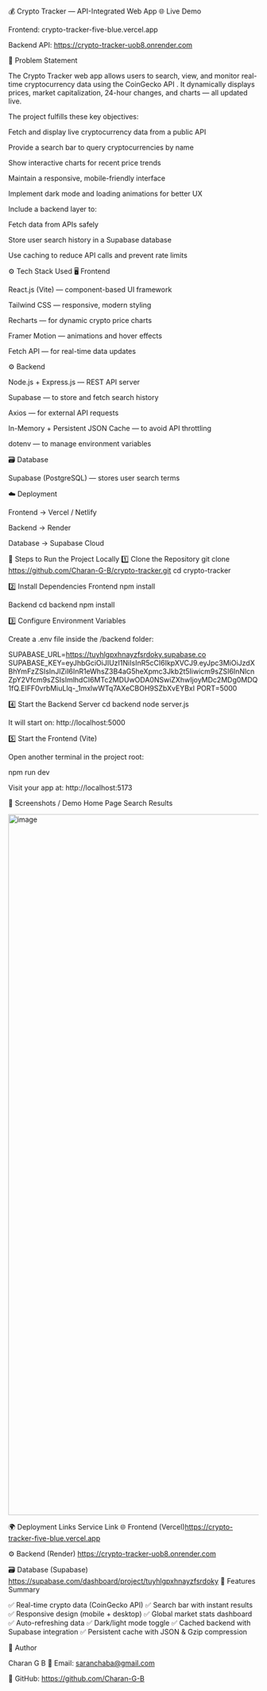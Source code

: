💰 Crypto Tracker — API-Integrated Web App
🌐 Live Demo

Frontend: crypto-tracker-five-blue.vercel.app

Backend API: https://crypto-tracker-uob8.onrender.com

🧩 Problem Statement

The Crypto Tracker web app allows users to search, view, and monitor real-time cryptocurrency data using the CoinGecko API
.
It dynamically displays prices, market capitalization, 24-hour changes, and charts — all updated live.

The project fulfills these key objectives:

Fetch and display live cryptocurrency data from a public API

Provide a search bar to query cryptocurrencies by name

Show interactive charts for recent price trends

Maintain a responsive, mobile-friendly interface

Implement dark mode and loading animations for better UX

Include a backend layer to:

Fetch data from APIs safely

Store user search history in a Supabase database

Use caching to reduce API calls and prevent rate limits

⚙️ Tech Stack Used
🖥️ Frontend

React.js (Vite) — component-based UI framework

Tailwind CSS — responsive, modern styling

Recharts — for dynamic crypto price charts

Framer Motion — animations and hover effects

Fetch API — for real-time data updates

⚙️ Backend

Node.js + Express.js — REST API server

Supabase — to store and fetch search history

Axios — for external API requests

In-Memory + Persistent JSON Cache — to avoid API throttling

dotenv — to manage environment variables

🗃️ Database

Supabase (PostgreSQL) — stores user search terms

☁️ Deployment

Frontend → Vercel / Netlify

Backend → Render

Database → Supabase Cloud

🧭 Steps to Run the Project Locally
1️⃣ Clone the Repository
git clone https://github.com/Charan-G-B/crypto-tracker.git
cd crypto-tracker

2️⃣ Install Dependencies
Frontend
npm install

Backend
cd backend
npm install

3️⃣ Configure Environment Variables

Create a .env file inside the /backend folder:

SUPABASE_URL=https://tuyhlgpxhnayzfsrdoky.supabase.co
SUPABASE_KEY=eyJhbGciOiJIUzI1NiIsInR5cCI6IkpXVCJ9.eyJpc3MiOiJzdXBhYmFzZSIsInJlZiI6InR1eWhsZ3B4aG5heXpmc3Jkb2t5Iiwicm9sZSI6InNlcnZpY2Vfcm9sZSIsImlhdCI6MTc2MDUwODA0NSwiZXhwIjoyMDc2MDg0MDQ1fQ.EIFF0vrbMiuLlq-_1mxlwWTq7AXeCBOH9SZbXvEYBxI
PORT=5000

4️⃣ Start the Backend Server
cd backend
node server.js


It will start on: http://localhost:5000

5️⃣ Start the Frontend (Vite)

Open another terminal in the project root:

npm run dev


Visit your app at: http://localhost:5173

📸 Screenshots / Demo
Home Page	Search Results

<img width="2776" height="1410" alt="image" src="https://github.com/user-attachments/assets/b3492925-bcef-4f67-b77a-387b2602813b" />

	

🌍 Deployment Links
Service	Link
🌐 Frontend (Vercel)https://crypto-tracker-five-blue.vercel.app

⚙️ Backend (Render)	https://crypto-tracker-uob8.onrender.com

🗃️ Database (Supabase)	https://supabase.com/dashboard/project/tuyhlgpxhnayzfsrdoky
🧠 Features Summary

✅ Real-time crypto data (CoinGecko API)
✅ Search bar with instant results
✅ Responsive design (mobile + desktop)
✅ Global market stats dashboard
✅ Auto-refreshing data
✅ Dark/light mode toggle
✅ Cached backend with Supabase integration
✅ Persistent cache with JSON & Gzip compression

🧾 Author

Charan G B
📧 Email: saranchaba@gmail.com

💼 GitHub: https://github.com/Charan-G-B
